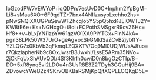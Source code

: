 loGzodPW7vEWYoP+iqQDPn/7esUvD0C+Inphm2YpBgM=
Li8+sMaa6XO+6F9qdTZ+7bnx4ANIIzusyoLxchho2hs=
pNwSNQlXXUGPuSewWFZhcqlo5YS5pQ5hxKJElOWTJ2Y=
KW8tE6e+Ks+NGHcgO+i8oi+FCPothSMSgxrR9cvZ6Hc=
Hf8++v+bLxjYNi1zpYw61qzVO1XA9PiYTGx+FlnN4kA=
pgn38LPk50W37UrO+geAg+oxSkGMkISaZCvB2jybffY=
YZLQG7x0KbVb3qFkmqLZQXXTV/Oq9Ml0UDjWUsAJfuo=
r7QkzIapherKb9c8OxJwsrB3JwxhI/LssE5ARm35NVo=
2jCkFqUxShAUvQDI/4Sf3Khfh0cwiD0n8bgOzCTIp/8=
DD+5xR8ynq5vl2LDOu4n3UsR8E3Z2TDyh3GQuHij9BA=
ZDvowcYWeB2z4SKrvOBKBaRSMjKpQjtXQPELOQKgD5E=
